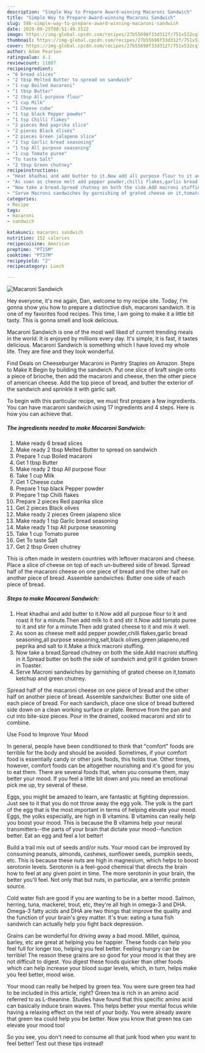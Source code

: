 ```yaml
---
description: "Simple Way to Prepare Award-winning Macaroni Sandwich"
title: "Simple Way to Prepare Award-winning Macaroni Sandwich"
slug: 586-simple-way-to-prepare-award-winning-macaroni-sandwich
date: 2020-09-25T00:51:49.552Z
image: https://img-global.cpcdn.com/recipes/27b55698f33d312f/751x532cq70/macaroni-sandwich-recipe-main-photo.jpg
thumbnail: https://img-global.cpcdn.com/recipes/27b55698f33d312f/751x532cq70/macaroni-sandwich-recipe-main-photo.jpg
cover: https://img-global.cpcdn.com/recipes/27b55698f33d312f/751x532cq70/macaroni-sandwich-recipe-main-photo.jpg
author: Adam Pearson
ratingvalue: 4.1
reviewcount: 11807
recipeingredient:
- "6 bread slices"
- "2 tbsp Melted Butter to spread on sandwich"
- "1 cup Boiled macaroni"
- "1 tbsp Butter"
- "2 tbsp All purpose flour"
- "1 cup Milk"
- "1 Cheese cube"
- "1 tsp black Pepper powder"
- "1 tsp Chilli flakes"
- "2 pieces Red paprika slice"
- "2 pieces Black olives"
- "2 pieces Green jalapeno slice"
- "1 tsp Garlic bread seasoning"
- "1 tsp All purpose seasoning"
- "1 cup Tomato puree"
- "To taste Salt"
- "2 tbsp Green chutney"
recipeinstructions:
- "Heat khadhai and add butter to it.Now add all purpose flour to it and roast it for a minute.Then add milk to it and stir it.Now add tomato puree to it and stir for a minute.Then add grated cheese to it and mix it well."
- "As soon as cheese melt add pepper powder,chilli flakes,garlic bread seasoning,all purpose seasoning,salt,black olives,green jalapeno,red peprika and salt to it.Make a thick macroni stuffing."
- "Now take a bread.Spread chutney on both the side.Add macroni stuffing in it.Spread butter on both the side of sandwich and grill it golden brown in Toaster."
- "Serve Macroni sandwiches by garnishing of grated cheese on it,tomato ketchup and green chutney."
categories:
- Recipe
tags:
- macaroni
- sandwich

katakunci: macaroni sandwich 
nutrition: 152 calories
recipecuisine: American
preptime: "PT15M"
cooktime: "PT37M"
recipeyield: "2"
recipecategory: Lunch

---
```



![Macaroni Sandwich](https://img-global.cpcdn.com/recipes/27b55698f33d312f/751x532cq70/macaroni-sandwich-recipe-main-photo.jpg)

Hey everyone, it's me again, Dan, welcome to my recipe site. Today, I'm gonna show you how to prepare a distinctive dish, macaroni sandwich. It is one of my favorites food recipes. This time, I am going to make it a little bit tasty. This is gonna smell and look delicious.

Macaroni Sandwich is one of the most well liked of current trending meals in the world. It is enjoyed by millions every day. It's simple, it is fast, it tastes delicious. Macaroni Sandwich is something which I have loved my whole life. They are fine and they look wonderful.

Find Deals on Cheeseburger Macaroni in Pantry Staples on Amazon. Steps to Make It Begin by building the sandwich. Put one slice of kraft single onto a piece of brioche, then add the macaroni and cheese, then the other piece of american cheese. Add the top piece of bread, and butter the exterior of the sandwich and sprinkle it with garlic salt.


To begin with this particular recipe, we must first prepare a few ingredients. You can have macaroni sandwich using 17 ingredients and 4 steps. Here is how you can achieve that.

<!--inarticleads1-->

##### The ingredients needed to make Macaroni Sandwich:

1. Make ready 6 bread slices
1. Make ready 2 tbsp Melted Butter to spread on sandwich
1. Prepare 1 cup Boiled macaroni
1. Get 1 tbsp Butter
1. Make ready 2 tbsp All purpose flour
1. Take 1 cup Milk
1. Get 1 Cheese cube
1. Prepare 1 tsp black Pepper powder
1. Prepare 1 tsp Chilli flakes
1. Prepare 2 pieces Red paprika slice
1. Get 2 pieces Black olives
1. Make ready 2 pieces Green jalapeno slice
1. Make ready 1 tsp Garlic bread seasoning
1. Make ready 1 tsp All purpose seasoning
1. Take 1 cup Tomato puree
1. Get To taste Salt
1. Get 2 tbsp Green chutney


This is often made in western countries with leftover macaroni and cheese. Place a slice of cheese on top of each un-buttered side of bread. Spread half of the macaroni cheese on one piece of bread and the other half on another piece of bread. Assemble sandwiches: Butter one side of each piece of bread. 

<!--inarticleads2-->

##### Steps to make Macaroni Sandwich:

1. Heat khadhai and add butter to it.Now add all purpose flour to it and roast it for a minute.Then add milk to it and stir it.Now add tomato puree to it and stir for a minute.Then add grated cheese to it and mix it well.
1. As soon as cheese melt add pepper powder,chilli flakes,garlic bread seasoning,all purpose seasoning,salt,black olives,green jalapeno,red peprika and salt to it.Make a thick macroni stuffing.
1. Now take a bread.Spread chutney on both the side.Add macroni stuffing in it.Spread butter on both the side of sandwich and grill it golden brown in Toaster.
1. Serve Macroni sandwiches by garnishing of grated cheese on it,tomato ketchup and green chutney.


Spread half of the macaroni cheese on one piece of bread and the other half on another piece of bread. Assemble sandwiches: Butter one side of each piece of bread. For each sandwich, place one slice of bread buttered side down on a clean working surface or plate. Remove from the pan and cut into bite-size pieces. Pour in the drained, cooked macaroni and stir to combine. 

Use Food to Improve Your Mood


In general, people have been conditioned to think that "comfort" foods are terrible for the body and should be avoided. Sometimes, if your comfort food is essentially candy or other junk foods, this holds true. Other times, however, comfort foods can be altogether nourishing and it's good for you to eat them. There are several foods that, when you consume them, may better your mood. If you feel a little bit down and you need an emotional pick me up, try several of these.

Eggs, you might be amazed to learn, are fantastic at fighting depression. Just see to it that you do not throw away the egg yolk. The yolk is the part of the egg that is the most important in terms of helping elevate your mood. Eggs, the yolks especially, are high in B vitamins. B vitamins can really help you boost your mood. This is because the B vitamins help your neural transmitters--the parts of your brain that dictate your mood--function better. Eat an egg and feel a lot better!

Build a trail mix out of seeds and/or nuts. Your mood can be improved by consuming peanuts, almonds, cashews, sunflower seeds, pumpkin seeds, etc. This is because these nuts are high in magnesium, which helps to boost serotonin levels. Serotonin is a feel-good chemical that directs the brain how to feel at any given point in time. The more serotonin in your brain, the better you'll feel. Not only that but nuts, in particular, are a terrific protein source.

Cold water fish are good if you are wanting to be in a better mood. Salmon, herring, tuna, mackerel, trout, etc, they're all high in omega-3 and DHA. Omega-3 fatty acids and DHA are two things that improve the quality and the function of your brain's grey matter. It's true: eating a tuna fish sandwich can actually help you fight back depression. 

Grains can be wonderful for driving away a bad mood. Millet, quinoa, barley, etc are great at helping you be happier. These foods can help you feel full for longer too, helping you feel better. Feeling hungry can be terrible! The reason these grains are so good for your mood is that they are not difficult to digest. You digest these foods quicker than other foods which can help increase your blood sugar levels, which, in turn, helps make you feel better, mood wise.

Your mood can really be helped by green tea. You were sure green tea had to be included in this article, right? Green tea is rich in an amino acid referred to as L-theanine. Studies have found that this specific amino acid can basically induce brain waves. This helps better your mental focus while having a relaxing effect on the rest of your body. You were already aware that green tea could help you be better. Now you know that green tea can elevate your mood too!

So you see, you don't need to consume all that junk food when you want to feel better! Test out  these tips  instead!


